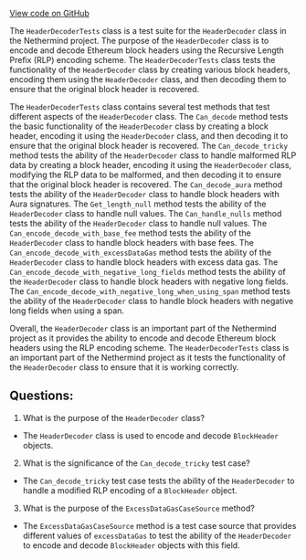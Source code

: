 [View code on GitHub](https://github.com/NethermindEth/nethermind/src/Nethermind/Nethermind.Core.Test/Encoding/HeaderDecoderTests.cs)

The `HeaderDecoderTests` class is a test suite for the `HeaderDecoder` class in the Nethermind project. The purpose of the `HeaderDecoder` class is to encode and decode Ethereum block headers using the Recursive Length Prefix (RLP) encoding scheme. The `HeaderDecoderTests` class tests the functionality of the `HeaderDecoder` class by creating various block headers, encoding them using the `HeaderDecoder` class, and then decoding them to ensure that the original block header is recovered.

The `HeaderDecoderTests` class contains several test methods that test different aspects of the `HeaderDecoder` class. The `Can_decode` method tests the basic functionality of the `HeaderDecoder` class by creating a block header, encoding it using the `HeaderDecoder` class, and then decoding it to ensure that the original block header is recovered. The `Can_decode_tricky` method tests the ability of the `HeaderDecoder` class to handle malformed RLP data by creating a block header, encoding it using the `HeaderDecoder` class, modifying the RLP data to be malformed, and then decoding it to ensure that the original block header is recovered. The `Can_decode_aura` method tests the ability of the `HeaderDecoder` class to handle block headers with Aura signatures. The `Get_length_null` method tests the ability of the `HeaderDecoder` class to handle null values. The `Can_handle_nulls` method tests the ability of the `HeaderDecoder` class to handle null values. The `Can_encode_decode_with_base_fee` method tests the ability of the `HeaderDecoder` class to handle block headers with base fees. The `Can_encode_decode_with_excessDataGas` method tests the ability of the `HeaderDecoder` class to handle block headers with excess data gas. The `Can_encode_decode_with_negative_long_fields` method tests the ability of the `HeaderDecoder` class to handle block headers with negative long fields. The `Can_encode_decode_with_negative_long_when_using_span` method tests the ability of the `HeaderDecoder` class to handle block headers with negative long fields when using a span.

Overall, the `HeaderDecoder` class is an important part of the Nethermind project as it provides the ability to encode and decode Ethereum block headers using the RLP encoding scheme. The `HeaderDecoderTests` class is an important part of the Nethermind project as it tests the functionality of the `HeaderDecoder` class to ensure that it is working correctly.
## Questions: 
 1. What is the purpose of the `HeaderDecoder` class?
- The `HeaderDecoder` class is used to encode and decode `BlockHeader` objects.

2. What is the significance of the `Can_decode_tricky` test case?
- The `Can_decode_tricky` test case tests the ability of the `HeaderDecoder` to handle a modified RLP encoding of a `BlockHeader` object.

3. What is the purpose of the `ExcessDataGasCaseSource` method?
- The `ExcessDataGasCaseSource` method is a test case source that provides different values of `excessDataGas` to test the ability of the `HeaderDecoder` to encode and decode `BlockHeader` objects with this field.